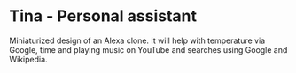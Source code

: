 # Tina - Personal assistant

Miniaturized design of an Alexa clone. It will help with temperature via Google, time and playing music on YouTube and searches using Google and Wikipedia.
